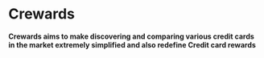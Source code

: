 # Crewards

**Crewards aims to make discovering and comparing various credit cards in the market extremely simplified and also redefine Credit card rewards**
